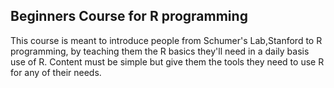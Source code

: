 ## Beginners Course for R programming

This course is meant to introduce people from Schumer's Lab,Stanford to R programming,
by teaching them the R basics they'll need in a daily basis use of R. Content must be simple but give them the tools they need to use R for any of their needs.
